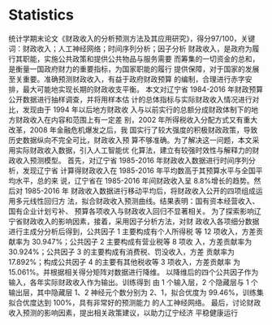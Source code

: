 # Statistics
统计学期末论文《财政收入的分析预测方法及其应用研究》，得分97/100，关键词：财政收入；人工神经网络；时间序列分析；因子分析
财政收入，是政府为履行其职能，实施公共政策和提供公共物品与服务需要 而筹集的一切资金的总和，是衡量一国政府财力的重要指标，为国家职能的履行 提供保障，对于国家的发展至关重要。准确预测财政收入，有益于政府财政预算 的编制，合理进行赤字安排，最大可能地实现长期的财政收支平衡。 本文对辽宁省 1984-2016 年财政预算公开数据进行抽样调查，并将用样本估 计的总体指标与实际财政收入情况进行对比，发现由于 1994 年以后地方财政收 入与以前实行的总额分成财政体制下的地方财政收入在内容和范围上有一定差 别，2002 年所得税收入分配方式又有重大改革，2008 年金融危机爆发之后，我 国实行了较大强度的积极财政政策，导致历史数据纵向不完全可比，财政收入预 算不够准确。为了解决这一问题，本文采用实际财政收入数据，引入人工智能优 化算法，建立有较强时效性与解释力的财政收入预测模型。 首先，对辽宁省 1985-2016 年财政收入数据进行时间序列分析，发现辽宁省 计算得财政收入在 1985-2016 年平均数高于其预算水平与全国平均水平，总的来 说，辽宁省在 1985-2016 年间财政收入呈 8.8%增长的趋势。然后对 1985-2016 年 财政收入数据进行移动平均后，将财政收入公开的四项组成运用多元线性回归方 法，拟合财政收入预测曲线。结果表明：国有资本经营收入、国有企业计划亏补、 预算各项收入与财政收入回归不显著相关。 为了探索影响辽宁省财政收入的影响因素，接着，采用因子分析方法，对财 政收入各项细分数据进行主成分分析后得到，公共因子 1 主要构成有个人所得税 等 12 项收入，方差贡献率为 30.947%；公共因子 2 主要构成有营业税等 8 项收 入，方差贡献率为 30.924%；公共因子 3 的主要构成有消费税、罚没收入，方差 贡献率为 17.892%；构成公共因子 4 的主要有其他税收等 3 项收入，方差贡献率 为 15.061%。并根据相关得分矩阵对数据进行降维。 以降维后的四个公共因子作为输入，各年实际财政收入作为输出。训练得到 由 1 个输入层，2 个隐藏层与 1 个输出层，其中隐藏层 1、2 神经元个数分别为 2、1，拟合优度为 99.46%，训练集拟合优度达到 100%，具有非常好的预测能力 的人工神经网络。 最后，讨论财政收入预测的影响因素，提出相关政策建议，以助力辽宁经济 平稳健康运行

